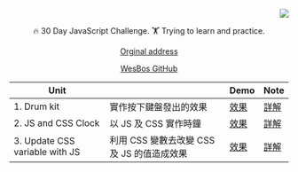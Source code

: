 <div align="right">

  ![](https://javascript30.com/images/JS3-social-share.png)
  

 

</div>
<div align="center">

🔥 30 Day JavaScript Challenge. 🏋️ Trying to learn and practice.
  
  [Orginal address](https://JavaScript30.com)
  
  
[WesBos GitHub](https://github.com/wesbos/JavaScript30)
</div>


<div align="center">
  
| Unit                                       |                                        | Demo                                   | Note                                       |
| ---------------------------------------- | ---------------------------------------- | ---------------------------------------- | ---------------------------------------- |
| 1. Drum kit                              | 實作按下鍵盤發出的效果                              | [效果](https://dustinhsiao21.github.io/Javascript30-dustin/01%20-%20JavaScript%20Drum%20Kit) | [詳解](https://github.com/dustinhsiao21/Javascript30-dustin/tree/master/01%20-%20JavaScript%20Drum%20Kit) |
| 2. JS and CSS Clock                      | 以 JS 及 CSS 實作時鐘                              | [效果](https://dustinhsiao21.github.io/Javascript30-dustin/02%20-%20JS%20and%20CSS%20Clock)  | [詳解](https://github.com/dustinhsiao21/Javascript30-dustin/tree/master/02%20-%20JS%20and%20CSS%20Clock) |
| 3. Update CSS variable with JS           | 利用 CSS 變數去改變 CSS 及 JS 的值造成效果                  | [效果](https://dustinhsiao21.github.io/Javascript30-dustin/03%20-%20CSS%20Variables)         | [詳解](https://github.com/dustinhsiao21/Javascript30-dustin/tree/master/03%20-%20CSS%20Variables) |


</div>


